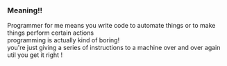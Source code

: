 
### Meaning!!
Programmer for me means you write code to automate things or to make things perform certain actions
<br>
programming is actually kind of boring!             
you're just giving a series of instructions to a machine over and over again util you get it right !



